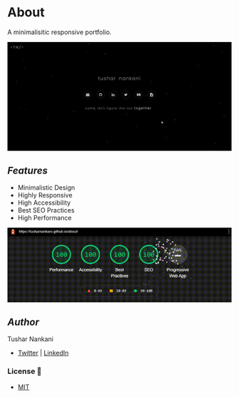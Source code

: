 # About

A minimalisitic responsive portfolio.

![about-demo](image/README/about-demo.gif)

## *Features*

- Minimalistic Design
- Highly Responsive
- High Accessibility
- Best SEO Practices
- High Performance

![lighthouse](image/README/lighthouse-report.gif)

## *Author*

Tushar Nankani

- [Twitter](https://twitter.com/tusharnankanii) | [LinkedIn](https://www.linkedin.com/in/tusharnankani/)

### License 📜

- [MIT](LICENSE)
